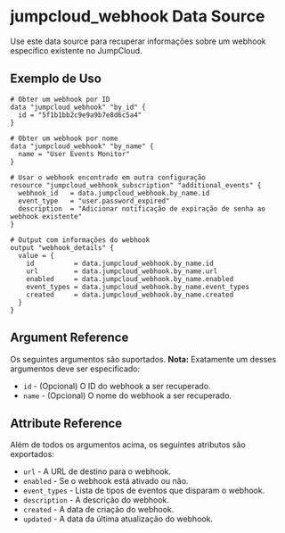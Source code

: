 # jumpcloud_webhook Data Source

Use este data source para recuperar informações sobre um webhook específico existente no JumpCloud.

## Exemplo de Uso

```hcl
# Obter um webhook por ID
data "jumpcloud_webhook" "by_id" {
  id = "5f1b1bb2c9e9a9b7e8d6c5a4"
}

# Obter um webhook por nome
data "jumpcloud_webhook" "by_name" {
  name = "User Events Monitor"
}

# Usar o webhook encontrado em outra configuração
resource "jumpcloud_webhook_subscription" "additional_events" {
  webhook_id   = data.jumpcloud_webhook.by_name.id
  event_type   = "user.password_expired"
  description  = "Adicionar notificação de expiração de senha ao webhook existente"
}

# Output com informações do webhook
output "webhook_details" {
  value = {
    id          = data.jumpcloud_webhook.by_name.id
    url         = data.jumpcloud_webhook.by_name.url
    enabled     = data.jumpcloud_webhook.by_name.enabled
    event_types = data.jumpcloud_webhook.by_name.event_types
    created     = data.jumpcloud_webhook.by_name.created
  }
}
```

## Argument Reference

Os seguintes argumentos são suportados. **Nota:** Exatamente um desses argumentos deve ser especificado:

* `id` - (Opcional) O ID do webhook a ser recuperado.
* `name` - (Opcional) O nome do webhook a ser recuperado.

## Attribute Reference

Além de todos os argumentos acima, os seguintes atributos são exportados:

* `url` - A URL de destino para o webhook.
* `enabled` - Se o webhook está ativado ou não.
* `event_types` - Lista de tipos de eventos que disparam o webhook.
* `description` - A descrição do webhook.
* `created` - A data de criação do webhook.
* `updated` - A data da última atualização do webhook. 